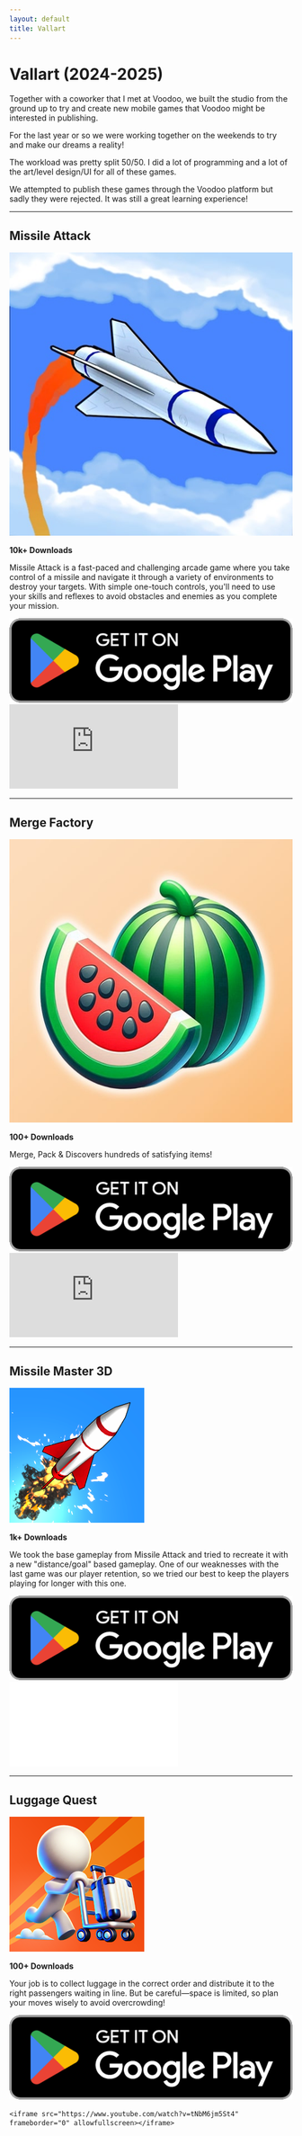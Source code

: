 ```yaml
---
layout: default
title: Vallart
---
```


# Vallart (2024-2025)

Together with a coworker that I met at Voodoo, we built the studio from the ground up to try and create new mobile games that Voodoo might be interested in publishing.

For the last year or so we were working together on the weekends to try and make our dreams a reality! 

The workload was pretty split 50/50. I did a lot of programming and a lot of the art/level design/UI for all of these games. 

We attempted to publish these games through the Voodoo platform but sadly they were rejected. It was still a great learning experience!

---

## Missile Attack

<div class="game-section">
  <div class="game-info">
    <img src="assets/images/ma.jpg" alt="Missile Attack Logo" class="game-icon">
    <p><strong>10k+ Downloads</strong></p>
    <p>Missile Attack is a fast-paced and challenging arcade game where you take control of a missile and navigate it through a variety of environments to destroy your targets. With simple one-touch controls, you'll need to use your skills and reflexes to avoid obstacles and enemies as you complete your mission.</p>
    <a href="https://play.google.com/store/apps/details?id=com.VallartStudios.MissileAttack&hl=en" target="_blank">
      <img src="assets/images/play-store-badge.png" alt="Download on the Play Store" class="app-store-badge">
    </a>
  </div>
  <div class="game-video">
    <iframe src="https://www.youtube.com/watch?v=cEA12Vj141o" frameborder="0" allowfullscreen></iframe>
  </div>
</div>

---

## Merge Factory

<div class="game-section">
  <div class="game-info">
    <img src="assets/images/mf.jpg" alt="Merge Factory Logo" class="game-icon">
    <p><strong>100+ Downloads</strong></p>
    <p>Merge, Pack & Discovers hundreds of satisfying items!</p>
    <a href="https://play.google.com/store/apps/details?id=com.vallartstudios.mergefactory&hl=en" target="_blank">
      <img src="assets/images/play-store-badge.png" alt="Download on the Play Store" class="app-store-badge">
    </a>
  </div>
  <div class="game-video">
    <iframe src="https://www.youtube.com/watch?v=dDD0e2OKhdw" frameborder="0" allowfullscreen></iframe>
  </div>
</div>

---

## Missile Master 3D

<div class="game-section">
  <div class="game-info">
    <img src="assets/images/mm3d.png" alt="Missile Master Logo" class="game-icon">
    <p><strong>1k+ Downloads</strong></p>
    <p>We took the base gameplay from Missile Attack and tried to recreate it with a new "distance/goal" based gameplay. One of our weaknesses with the last game was our player retention, so we tried our best to keep the players playing for longer with this one.</p>
    <a href="https://play.google.com/store/apps/details?id=com.vallartstudios.missilemaster3d&hl=en" target="_blank">
      <img src="assets/images/play-store-badge.png" alt="Download on the Play Store" class="app-store-badge">
    </a>
  </div>
  <div class="game-video">
    <iframe src="www.youtube.com/watch?v=tNbM6jm5St4missi" frameborder="0" allowfullscreen></iframe>
  </div>
</div>

---

## Luggage Quest

<div class="game-section">
  <div class="game-info">
    <img src="assets/images/lq.png" alt="Luggage Quest Logo" class="game-icon">
    <p><strong>100+ Downloads</strong></p>
    <p>Your job is to collect luggage in the correct order and distribute it to the right passengers waiting in line. But be careful—space is limited, so plan your moves wisely to avoid overcrowding!</p>
    <a href="https://play.google.com/store/apps/details?id=com.vallartstudios.luggagequest" target="_blank">
      <img src="assets/images/play-store-badge.png" alt="Download on the Play Store" class="app-store-badge">
    </a>
  </div>
  <div class="game-video">
		 
    <iframe src="https://www.youtube.com/watch?v=tNbM6jm5St4" frameborder="0" allowfullscreen></iframe>
  </div>
</div>